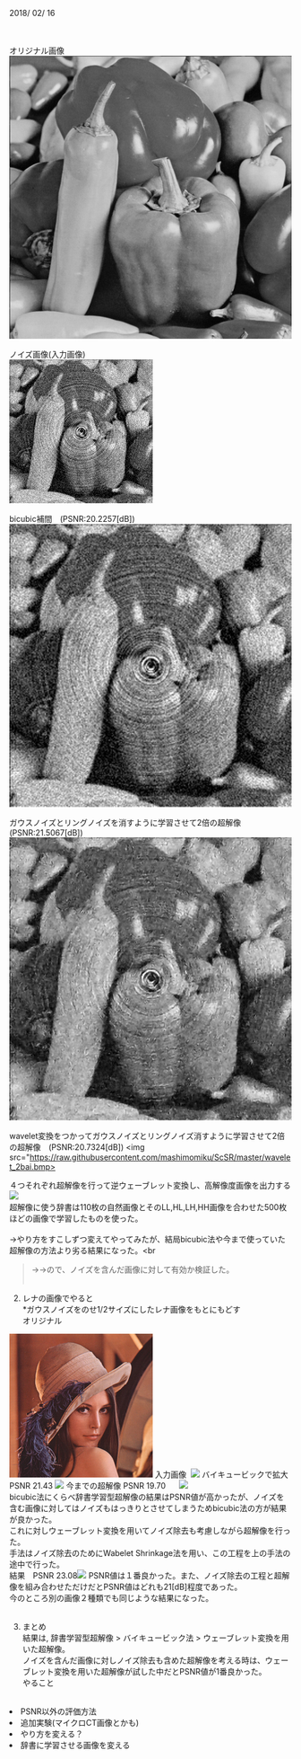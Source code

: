 2018/ 02/ 16 <br><br>
<br>

オリジナル画像<br>
<img src="https://raw.githubusercontent.com/mashimomiku/ScSR/master/original.bmp">

ノイズ画像(入力画像)<br>
<img src="https://raw.githubusercontent.com/mashimomiku/ScSR/master/piman2.bmp">

bicubic補間　(PSNR:20.2257[dB])<br>
<img src="https://raw.githubusercontent.com/mashimomiku/ScSR/master/pimanbicubic.bmp">

ガウスノイズとリングノイズを消すように学習させて2倍の超解像　(PSNR:21.5067[dB])
<img src="https://raw.githubusercontent.com/mashimomiku/ScSR/master/ling_noise_2bai.bmp">

wavelet変換をつかってガウスノイズとリングノイズ消すように学習させて2倍の超解像　(PSNR:20.7324[dB])
<img src="https://raw.githubusercontent.com/mashimomiku/ScSR/master/wavelet_2bai.bmp>


４つそれぞれ超解像を行って逆ウェーブレット変換し、高解像度画像を出力する
<img src="https://raw.githubusercontent.com/mashimomiku/code/master/image/%E5%9B%B3.png"><br>
超解像に使う辞書は110枚の自然画像とそのLL,HL,LH,HH画像を合わせた500枚ほどの画像で学習したものを使った。<br><br>
→やり方をすこしずつ変えてやってみたが、結局bicubic法や今まで使っていた超解像の方法より劣る結果になった。<br
>→→ので、ノイズを含んだ画像に対して有効か検証した。<br><br>

2. レナの画像でやると <br>
*ガウスノイズをのせ1/2サイズにしたレナ画像をもとにもどす<br>
オリジナル <br>
<img src="https://raw.githubusercontent.com/mashimomiku/ScSR/master/Data/Testing/gnd.bmp">
入力画像  
<img src="https://raw.githubusercontent.com/mashimomiku/code/master/image/noise.bmp">
バイキュービックで拡大　PSNR 21.43
<img src="https://raw.githubusercontent.com/mashimomiku/code/master/image/bicubic.bmp">
今までの超解像 PSNR 19.70     
<img src="https://raw.githubusercontent.com/mashimomiku/code/master/image/SR.bmp"><br>
bicubic法にくらべ辞書学習型超解像の結果はPSNR値が高かったが、ノイズを含む画像に対してはノイズもはっきりとさせてしまうためbicubic法の方が結果が良かった。<br>
これに対しウェーブレット変換を用いてノイズ除去も考慮しながら超解像を行った。<br>
手法はノイズ除去のためにWabelet Shrinkage法を用い、この工程を上の手法の途中で行った。<br>
結果　PSNR 23.08<img src="https://raw.githubusercontent.com/mashimomiku/code/master/image/081103.bmp">
PSNR値は１番良かった。また、ノイズ除去の工程と超解像を組み合わせただけだとPSNR値はどれも21[dB]程度であった。<br>
今のところ別の画像２種類でも同じような結果になった。<br><br>

3. まとめ<br>
結果は, 辞書学習型超解像 > バイキュービック法 > ウェーブレット変換を用いた超解像。<br>
ノイズを含んだ画像に対しノイズ除去も含めた超解像を考える時は、ウェーブレット変換を用いた超解像が試した中だとPSNR値が1番良かった。<br>
やること<ul>  
<li>PSNR以外の評価方法  </li>
<li>追加実験(マイクロCT画像とかも)  </li>
<li>やり方を変える？         </li>
<li>辞書に学習させる画像を変える       </li></ul>
